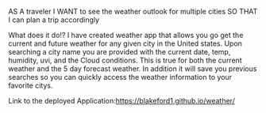 AS A traveler
I WANT to see the weather outlook for multiple cities
SO THAT I can plan a trip accordingly

What does it do!?
I have created  weather app that allows you go get the current and future weather for any given city in the United states.
Upon searching a city name you are provided with the current date, temp, humidity, uvi, and the Cloud conditions. This is true for both the current weather and the 5 day forecast weather. In addition it will save you previous searches so you can quickly access the weather information to your favorite citys.

Link to the deployed Application:https://blakeford1.github.io/weather/

